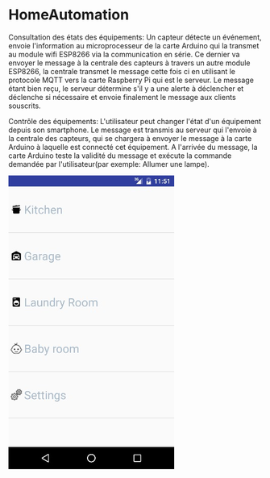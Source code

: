 # HomeAutomation
Consultation des états des équipements:
Un capteur détecte un événement, envoie l'information au microprocesseur de la carte Arduino qui la transmet au module wifi ESP8266 via la communication en série. Ce dernier va envoyer le message à la centrale des capteurs à travers un autre module ESP8266, la centrale transmet le message cette fois ci en utilisant le protocole MQTT vers la carte Raspberry Pi qui est le serveur. Le message étant bien reçu, le serveur détermine s'il y a une alerte à déclencher et déclenche si nécessaire et envoie finalement le message aux clients souscrits. 

Contrôle des équipements:
L'utilisateur peut changer l'état d'un équipement depuis son smartphone. Le message est transmis au serveur qui l'envoie à la centrale des capteurs, qui se chargera à envoyer le message à la carte Arduino à laquelle est connecté cet équipement. A l'arrivée du message, la carte Arduino teste la validité du message et exécute la commande demandée par l'utilisateur(par exemple: Allumer une lampe).

![Interface d'accuiel](https://github.com/bsafwen/HomeAutomation/blob/master/pics/accueil.jpg)

